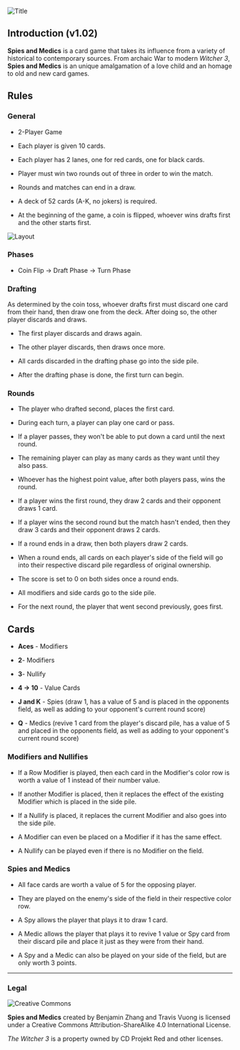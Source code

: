 ![Title](http://i.imgur.com/SMNA2xd.jpg)


## Introduction (v1.02)


**Spies and Medics** is a card game that takes its influence from a variety of historical to contemporary sources.
From archaic War to modern *Witcher 3*, **Spies and Medics** is an unique amalgamation of a love child and an homage to old and new card games.

## Rules


### General

* 2-Player Game

* Each player is given 10 cards.

* Each player has 2 lanes, one for red cards, one for black cards.

* Player must win two rounds out of three in order to win the match.

* Rounds and matches can end in a draw.

* A deck of 52 cards (A-K, no jokers) is required.

* At the beginning of the game, a coin is flipped, whoever wins drafts first and the other starts first.

![Layout](http://i.imgur.com/JJUynCQ.jpg)


### Phases

* Coin Flip -> Draft Phase -> Turn Phase

### Drafting
As determined by the coin toss, whoever drafts first must discard one card from their hand, then draw one from the deck. After doing so, the other player discards and draws.

* The first player discards and draws again.

* The other player discards, then draws once more.

* All cards discarded in the drafting phase go into the side pile.

* After the drafting phase is done, the first turn can begin.

### Rounds
* The player who drafted second, places the first card.

* During each turn, a player can play one card or pass.

* If a player passes, they won't be able to put down a card until the next round.

* The remaining player can play as many cards as they want until they also pass.

* Whoever has the highest point value, after both players pass, wins the round.

* If a player wins the first round, they draw 2 cards and their opponent draws 1 card.

* If a player wins the second round but the match hasn't ended, then they draw 3 cards and their opponent draws 2 cards.

* If a round ends in a draw, then both players draw 2 cards.

* When a round ends, all cards on each player's side of the field will go into their respective discard pile regardless of original ownership.

* The score is set to 0 on both sides once a round ends.

* All modifiers and side cards go to the side pile.

* For the next round, the player that went second previously, goes first.

## Cards

* **Aces** - Modifiers

* **2**- Modifiers

* **3**- Nullify

* **4 -> 10** - Value Cards

* **J and K** - Spies (draw 1, has a value of 5 and is placed in the opponents field, as well as adding to your opponent's current round score)

* **Q** - Medics (revive 1 card from the player's discard pile, has a value of 5 and placed in the opponents field, as well as adding to your opponent's current round score)

### Modifiers and Nullifies
* If a Row Modifier is played, then each card in the Modifier's color row is worth a value of 1 instead of their number value.

* If another Modifier is placed, then it replaces the effect of the existing Modifier which is placed in the side pile.

* If a Nullify is placed, it replaces the current Modifier and also goes into the side pile.

* A Modifier can even be placed on a Modifier if it has the same effect.

* A Nullify can be played even if there is no Modifier on the field.

### **Spies and Medics**
* All face cards are worth a value of 5 for the opposing player.

* They are played on the enemy's side of the field in their respective color row.

* A Spy allows the player that plays it to draw 1 card.

* A Medic allows the player that plays it to revive 1 value or Spy card from their discard pile and place it just as they were from their hand.

* A Spy and a Medic can also be played on your side of the field, but are only worth 3 points.

_______________________________________________________________________

### Legal
![Creative Commons](https://licensebuttons.net/l/by-sa/4.0/88x31.png)

**Spies and Medics** created by Benjamin Zhang and Travis Vuong is licensed under a Creative Commons Attribution-ShareAlike 4.0 International License.

*The Witcher 3* is a property owned by CD Projekt Red and other licenses.
